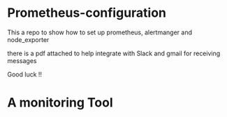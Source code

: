 # Prometheus-configuration
This a repo to show how to set up prometheus, alertmanger and node_exporter 

there is a pdf attached to help integrate with Slack and gmail for receiving messages 

Good luck !!
#  A monitoring Tool 
